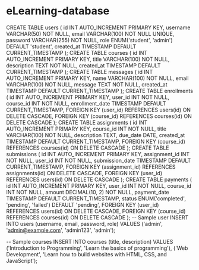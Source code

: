 # eLearning-database
CREATE TABLE users (
    id INT AUTO_INCREMENT PRIMARY KEY,
    username VARCHAR(50) NOT NULL,
    email VARCHAR(100) NOT NULL UNIQUE,
    password VARCHAR(255) NOT NULL,
    role ENUM('student', 'admin') DEFAULT 'student',
    created_at TIMESTAMP DEFAULT CURRENT_TIMESTAMP
);
CREATE TABLE courses (
    id INT AUTO_INCREMENT PRIMARY KEY,
    title VARCHAR(100) NOT NULL,
    description TEXT NOT NULL,
    created_at TIMESTAMP DEFAULT CURRENT_TIMESTAMP
);
CREATE TABLE messages (
    id INT AUTO_INCREMENT PRIMARY KEY,
    name VARCHAR(100) NOT NULL,
    email VARCHAR(100) NOT NULL,
    message TEXT NOT NULL,
    created_at TIMESTAMP DEFAULT CURRENT_TIMESTAMP
);
CREATE TABLE enrollments (
    id INT AUTO_INCREMENT PRIMARY KEY,
    user_id INT NOT NULL,
    course_id INT NOT NULL,
    enrollment_date TIMESTAMP DEFAULT CURRENT_TIMESTAMP,
    FOREIGN KEY (user_id) REFERENCES users(id) ON DELETE CASCADE,
    FOREIGN KEY (course_id) REFERENCES courses(id) ON DELETE CASCADE
);
CREATE TABLE assignments (
    id INT AUTO_INCREMENT PRIMARY KEY,
    course_id INT NOT NULL,
    title VARCHAR(100) NOT NULL,
    description TEXT,
    due_date DATE,
    created_at TIMESTAMP DEFAULT CURRENT_TIMESTAMP,
    FOREIGN KEY (course_id) REFERENCES courses(id) ON DELETE CASCADE
);
CREATE TABLE submissions (
    id INT AUTO_INCREMENT PRIMARY KEY,
    assignment_id INT NOT NULL,
    user_id INT NOT NULL,
    submission_date TIMESTAMP DEFAULT CURRENT_TIMESTAMP,
    FOREIGN KEY (assignment_id) REFERENCES assignments(id) ON DELETE CASCADE,
    FOREIGN KEY (user_id) REFERENCES users(id) ON DELETE CASCADE
);
CREATE TABLE payments (
    id INT AUTO_INCREMENT PRIMARY KEY,
    user_id INT NOT NULL,
    course_id INT NOT NULL,
    amount DECIMAL(10, 2) NOT NULL,
    payment_date TIMESTAMP DEFAULT CURRENT_TIMESTAMP,
    status ENUM('completed', 'pending', 'failed') DEFAULT 'pending',
    FOREIGN KEY (user_id) REFERENCES users(id) ON DELETE CASCADE,
    FOREIGN KEY (course_id) REFERENCES courses(id) ON DELETE CASCADE
);
-- Sample user
INSERT INTO users (username, email, password, role)
VALUES ('admin', 'admin@example.com', 'admin123', 'admin');

-- Sample courses
INSERT INTO courses (title, description)
VALUES ('Introduction to Programming', 'Learn the basics of programming'),
       ('Web Development', 'Learn how to build websites with HTML, CSS, and JavaScript');
